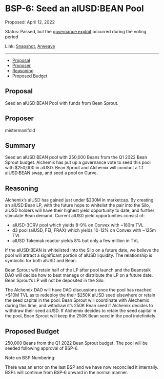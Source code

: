 # BSP-6: Seed an alUSD:BEAN Pool

Proposed: April 12, 2022

Status: Passed, but the [governance exploit](https://bean.money/blog/beanstalk-governance-exploit) occurred during the voting period

Link: [Snapshot](https://snapshot.org/#/beanstalkfarms.eth/proposal/0xb99cb1c08477885e7213109af2ea2d5d7341fcf4db6b266c28b62491ac158010), [Arweave](https://arweave.net/-QIp98QJU-ozRSAozmaTOe7NfirO4pDYIV9zTXsFTio)

---

- [Proposal](#proposal)
- [Proposer](#proposer)
- [Reasoning](#reasoning)
- [Proposed Budget](#proposed-budget)

## Proposal

Seed an alUSD:BEAN Pool with funds from Bean Sprout. 

## Proposer

mistermanifold

## Summary

Seed an alUSD:BEAN pool with 250,000 Beans from the Q1 2022 Bean Sprout budget. Alchemix has put up a governance vote to seed this pool with $250,000 in alUSD. Bean Sprout and Alchemix will conduct a 1:1 alUSD:BEAN swap, and seed a pool on Curve.

## Reasoning

Alchemix’s alUSD has gained just under $200M in marketcap. By creating an alUSD:Bean LP, with the future hope to whitelist the pair into the Silo, alUSD holders will have their highest yield opportunity to date, and further stimulate Bean demand. Current alUSD yield opportunities consist of:

- alUSD-3CRV pool which yields 8-9% on Convex with ~180m TVL
- d3 pool (alUSD, FEI, FRAX) which yields 10-12% on Convex with ~125m TVL
- alUSD Tokemak reactor yields 8% but only a few million in TVL

If the alUSD:BEAN is whitelisted into the Silo on a future date, we believe the pool will attract a significant portion of alUSD liquidity. The relationship is symbiotic for both alUSD and Bean.

Bean Sprout will retain half of the LP after pool launch and the Beanstalk DAO will decide how to best manage or distribute the LP on a future date. Bean Sprout’s LP will not be deposited in the Silo. 

The Alchemix DAO will have DAO discussions once the pool has reached >$10M TVL as to redeploy the their $250K alUSD seed elsewhere or retain the seed capital in the pool. Bean Sprout will coordinate with Alechemix during this time, and withdraw it’s 250K Bean seed if Alchemix decides to withdraw their seed alUSD. If Alchemix decides to retain the seed capital in the pool, Bean Sprout will keep the 250K Bean seed in the pool indefinitely.

## Proposed Budget

250,000 Beans from the Q1 2022 Bean Sprout budget. The pool will be seeded following approval of BSP-6.

Note on BSP Numbering:

There was an error on the last BSP and we have now reconciled it internally. BSPs will continue from BSP-6 onward in the normal manner.
